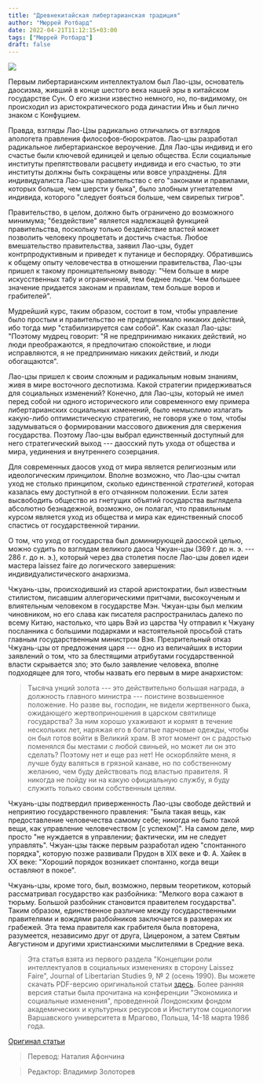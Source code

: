 ```yaml
---
title: "Древнекитайская либертарианская традиция"
author: "Мюррей Ротбард"
date: 2022-04-21T11:12:15+03:00
tags: ["Мюррей Ротбард"]
draft: false
---
```

![](https://cdn.mises.org/styles/slideshow/s3/static-page/img/chinese-landscape-wire.jpg?itok=scTua2l_)

Первым либертарианским интеллектуалом был Лао-цзы, основатель даосизма, живший в конце шестого века нашей эры в китайском государстве Сун. О его жизни известно немного, но, по-видимому, он происходил из аристократического рода династии Инь и был лично знаком с Конфуцием. 

Правда, взгляды Лао-Цзы радикально отличались от взглядов апологета правления философов-бюрократов. Лао-цзы разработал радикальное либертарианское вероучение. Для Лао-цзы индивид и его счастье были ключевой единицей и целью общества. Если социальные институты препятствовали расцвету индивида и его счастью, то эти институты должны быть сокращены или вовсе упразднены. Для индивидуалиста Лао-цзы правительство с его "законами и правилами, которых больше, чем шерсти у быка", было злобным угнетателем индивида, которого "следует бояться больше, чем свирепых тигров".

Правительство, в целом, должно быть ограничено до возможного минимума; "бездействие" является надлежащей функцией правительства, поскольку только бездействие властей может позволить человеку процветать и достичь счастья. Любое вмешательство правительства, заявил Лао-цзы, будет контрпродуктивным и приведет к путанице и беспорядку. Обратившись к общему опыту человечества в отношении правительства, Лао-цзы пришел к такому проницательному выводу: "Чем больше в мире искусственных табу и ограничений, тем беднее люди. Чем большее значение придается законам и правилам, тем больше воров и грабителей".

Мудрейший курс, таким образом, состоит в том, чтобы управление было простым и правительство не предпринимало никаких действий, ибо тогда мир "стабилизируется сам собой". Как сказал Лао-цзы: "Поэтому мудрец говорит: "Я не предпринимаю никаких действий, но люди преображаются, я предпочитаю спокойствие, и люди исправляются, я не предпринимаю никаких действий, и люди обогащаются".

Лао-цзы пришел к своим сложным и радикальным новым знаниям, живя в мире восточного деспотизма. Какой стратегии придерживаться для социальных изменений? Конечно, для Лао-цзы, который не имел перед собой ни одного исторического или современного ему примера либертарианских социальных изменений, было немыслимо излагать какую-либо оптимистическую стратегию, не говоря уже о том, чтобы задумываться о формировании массового движения для свержения государства. Поэтому Лао-цзы выбрал единственный доступный для него стратегический выход --- даосский путь ухода от общества и мира, уединения и внутреннего созерцания.

Для современных даосов уход от мира является религиозным или идеологическим *принципом*. Вполне возможно, что Лао-цзы считал уход не столько принципом, сколько единственной *стратегией*, которая казалась ему доступной в его отчаянном положении. Если затея высвободить общество из гнетущих объятий государства выглядела абсолютно безнадежной, возможно, он полагал, что правильным курсом является уход из общества и мира как единственный способ спастись от государственной тирании.

О том, что уход от государства был доминирующей даосской целью, можно судить по взглядам великого даоса Чжуан-цзы (369 г. до н. э. --- 286 г. до н. э.), который через два столетия после Лао-цзы довел идеи мастера laissez faire до логического завершения: индивидуалистического анархизма.

Чжуань-цзы, происходивший из старой аристократии, был известным стилистом, писавшим аллегорическими притчами, высокоученым и влиятельным человеком в государстве Мэн. Чжуан-цзы был мелким чиновником, но его слава как писателя распространилась далеко по всему Китаю, настолько, что царь Вэй из царства Чу отправил к Чжуану посланника с большими подарками и настоятельной просьбой стать главным государственным министром Вэя. Презрительный отказ Чжуань-цзы от предложения царя --- одно из величайших в истории заявлений о том, что за блестящими атрибутами государственной власти скрывается зло; это было заявление человека, вполне подходящее для того, чтобы назвать его первым в мире анархистом:

> Тысяча унций золота --- это действительно большая награда, а должность главного министра --- поистине возвышенное положение. Но разве вы, господин, не видели жертвенного быка, ожидающего жертвоприношения в царском святилище государства? За ним хорошо ухаживают и кормят в течение нескольких лет, наряжая его в богатые парчовые одежды, чтобы он был готов войти в Великий храм. В этот момент он с радостью поменялся бы местами с любой свиньей, но может ли он это сделать? Поэтому нет и еще раз нет! Не оскорбляйте меня, я лучше буду валяться в грязной канаве, но по собственному желанию, чем буду действовать под властью правителя. Я никогда не пойду ни на какую официальную службу, я буду служить только своим собственным целям.

Чжуань-цзы подтвердил приверженность Лао-цзы свободе действий и неприятию государственного правления: "Была такая вещь, как предоставление человечества самому себе; никогда не было такой вещи, как управление человечеством [с успехом]". На самом деле, мир просто "не нуждается в управлении; фактически, им не следует управлять". Чжуан-цзы также первым разработал идею "спонтанного порядка", которую позже развивали Прудон в XIX веке и Ф. А. Хайек в XX веке: "Хороший порядок возникает спонтанно, когда вещи оставляют в покое".

Чжуань-цзы, кроме того, был, возможно, первым теоретиком, который рассматривал государство как разбойника: "Мелкого вора сажают в тюрьму. Большой разбойник становится правителем государства". Таким образом, единственное различие между государственными правителями и вождями разбойников заключается в размерах их грабежей. Эта тема правителя как грабителя была повторена, разумеется, независимо друг от друга, Цицероном, а затем Святым Августином и другими христианскими мыслителями в Средние века.

> Эта статья взята из первого раздела "Концепции роли интеллектуалов в социальных изменениях в сторону Laissez Faire", Journal of Libertarian Studies 9, № 2 (осень 1990). Вы можете скачать PDF-версию оригинальной статьи [здесь](https://mises.org/library/concepts-role-intellectuals-social-change-toward-laissez-faire-0). Более ранняя версия статьи была прочитана на конференции "Экономика и социальные изменения", проведенной Лондонским фондом академических и культурных ресурсов и Институтом социологии Варшавского университета в Мрагово, Польша, 14-18 марта 1986 года.

[Оригинал статьи](https://mises.org/library/ancient-chinese-libertarian-tradition)

> Перевод: Наталия Афончина

> Редактор: Владимир Золоторев